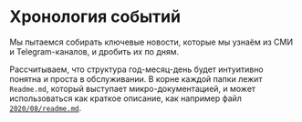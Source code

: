 # Хронология событий

Мы пытаемся собирать ключевые новости, которые мы узнаём из СМИ и Telegram-каналов, и дробить их по дням. 

Рассчитываем, что структура год-месяц-день будет интуитивно понятна и проста в обслуживании. В корне каждой папки лежит `Readme.md`, который выступает микро-документацией, и может использоваться как краткое описание, как например файл [`2020/08/readme.md`](./2020/08/readme.md).
